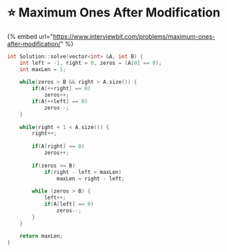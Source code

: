 # ⭐ Maximum Ones After Modification

{% embed url="https://www.interviewbit.com/problems/maximum-ones-after-modification/" %}

```cpp
int Solution::solve(vector<int> &A, int B) {
    int left = -1, right = 0, zeros = (A[0] == 0);
    int maxLen = 1;
    
    while(zeros > B && right > A.size()) {
        if(A[++right] == 0)
            zeros++;
        if(A[++left] == 0)
            zeros--;
    }
    
    while(right + 1 < A.size()) {
        right++;
        
        if(A[right] == 0)
            zeros++;
        
        if(zeros <= B) 
            if(right - left > maxLen)                                      
                maxLen = right - left;
        
        while (zeros > B) {
            left++;
            if(A[left] == 0)
                zeros--;
        }
    }
    
    return maxLen;
}
```
